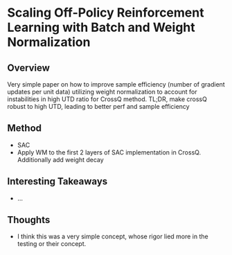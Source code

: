 # Scaling Off-Policy Reinforcement Learning with Batch and Weight Normalization

## Overview
Very simple paper on how to improve sample efficiency (number of gradient updates per unit data) utilizing weight normalization to account for instabilities in high UTD ratio for CrossQ method. TL;DR, make crossQ robust to high UTD, leading to better perf and sample efficiency

## Method
- SAC
- Apply WM to the first 2 layers of SAC implementation in CrossQ. Additionally add weight decay

## Interesting Takeaways
- ...

## Thoughts
- I think this was a very simple concept, whose rigor lied more in the testing or their concept.